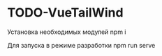 # TODO-VueTailWind

Установка необходимых модулей
npm i

Для запуска в режиме разработки
npm run serve
